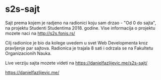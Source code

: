 # s2s-sajt

Sajt prema kojem je radjeno na radionici koju sam drzao - "Od 0 do sajta", na projektu Studenti Studentima 2018. godine. Vise informacija o projektu mozete naci na http://s2s.fonis.rs/


Cilj radionice je bio da kolege uvedem u svet Web Developmenta kroz pravljenje par sajtova. Radionica je trajala 8 sati i odrzala se na Fakultetu Organizacionih Nauka.

Live verziju sajta mozete videti na https://danielfazlijevic.me/s2s-sajt/

https://danielfazlijevic.me/
